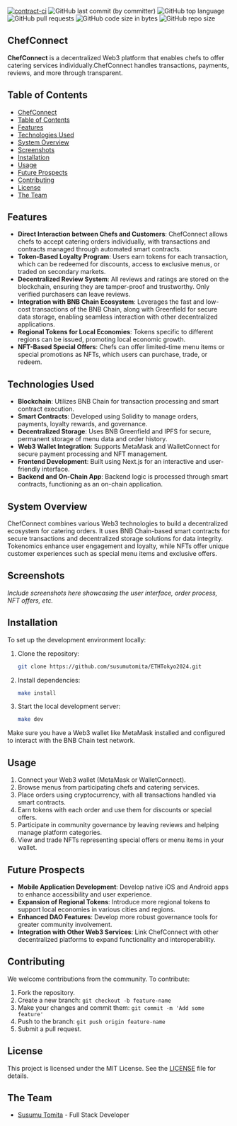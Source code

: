 [![contract-ci](https://github.com/susumutomita/2024-Superhack/actions/workflows/contract_ci.yml/badge.svg?branch=main)](https://github.com/susumutomita/ETHTokyo2024/actions/workflows/contract_ci.yml)
![GitHub last commit (by committer)](https://img.shields.io/github/last-commit/susumutomita/ETHTokyo2024)
![GitHub top language](https://img.shields.io/github/languages/top/susumutomita/ETHTokyo2024)
![GitHub pull requests](https://img.shields.io/github/issues-pr/susumutomita/ETHTokyo2024)
![GitHub code size in bytes](https://img.shields.io/github/languages/code-size/susumutomita/ETHTokyo2024)
![GitHub repo size](https://img.shields.io/github/repo-size/susumutomita/ETHTokyo2024)

## ChefConnect

**ChefConnect** is a decentralized Web3 platform that enables chefs to offer catering services individually.ChefConnect handles transactions, payments, reviews, and more through transparent.

## Table of Contents

- [ChefConnect](#chefconnect)
- [Table of Contents](#table-of-contents)
- [Features](#features)
- [Technologies Used](#technologies-used)
- [System Overview](#system-overview)
- [Screenshots](#screenshots)
- [Installation](#installation)
- [Usage](#usage)
- [Future Prospects](#future-prospects)
- [Contributing](#contributing)
- [License](#license)
- [The Team](#the-team)

## Features

- **Direct Interaction between Chefs and Customers**: ChefConnect allows chefs to accept catering orders individually, with transactions and contracts managed through automated smart contracts.
- **Token-Based Loyalty Program**: Users earn tokens for each transaction, which can be redeemed for discounts, access to exclusive menus, or traded on secondary markets.
- **Decentralized Review System**: All reviews and ratings are stored on the blockchain, ensuring they are tamper-proof and trustworthy. Only verified purchasers can leave reviews.
- **Integration with BNB Chain Ecosystem**: Leverages the fast and low-cost transactions of the BNB Chain, along with Greenfield for secure data storage, enabling seamless interaction with other decentralized applications.
- **Regional Tokens for Local Economies**: Tokens specific to different regions can be issued, promoting local economic growth.
- **NFT-Based Special Offers**: Chefs can offer limited-time menu items or special promotions as NFTs, which users can purchase, trade, or redeem.

## Technologies Used

- **Blockchain**: Utilizes BNB Chain for transaction processing and smart contract execution.
- **Smart Contracts**: Developed using Solidity to manage orders, payments, loyalty rewards, and governance.
- **Decentralized Storage**: Uses BNB Greenfield and IPFS for secure, permanent storage of menu data and order history.
- **Web3 Wallet Integration**: Supports MetaMask and WalletConnect for secure payment processing and NFT management.
- **Frontend Development**: Built using Next.js for an interactive and user-friendly interface.
- **Backend and On-Chain App**: Backend logic is processed through smart contracts, functioning as an on-chain application.

## System Overview

ChefConnect combines various Web3 technologies to build a decentralized ecosystem for catering orders. It uses BNB Chain-based smart contracts for secure transactions and decentralized storage solutions for data integrity. Tokenomics enhance user engagement and loyalty, while NFTs offer unique customer experiences such as special menu items and exclusive offers.

## Screenshots

*Include screenshots here showcasing the user interface, order process, NFT offers, etc.*

## Installation

To set up the development environment locally:

1. Clone the repository:

    ```bash
    git clone https://github.com/susumutomita/ETHTokyo2024.git
    ```

2. Install dependencies:

    ```bash
    make install
    ```

3. Start the local development server:

    ```bash
    make dev
    ```

Make sure you have a Web3 wallet like MetaMask installed and configured to interact with the BNB Chain test network.

## Usage

1. Connect your Web3 wallet (MetaMask or WalletConnect).
2. Browse menus from participating chefs and catering services.
3. Place orders using cryptocurrency, with all transactions handled via smart contracts.
4. Earn tokens with each order and use them for discounts or special offers.
5. Participate in community governance by leaving reviews and helping manage platform categories.
6. View and trade NFTs representing special offers or menu items in your wallet.

## Future Prospects

- **Mobile Application Development**: Develop native iOS and Android apps to enhance accessibility and user experience.
- **Expansion of Regional Tokens**: Introduce more regional tokens to support local economies in various cities and regions.
- **Enhanced DAO Features**: Develop more robust governance tools for greater community involvement.
- **Integration with Other Web3 Services**: Link ChefConnect with other decentralized platforms to expand functionality and interoperability.

## Contributing

We welcome contributions from the community. To contribute:

1. Fork the repository.
2. Create a new branch: `git checkout -b feature-name`
3. Make your changes and commit them: `git commit -m 'Add some feature'`
4. Push to the branch: `git push origin feature-name`
5. Submit a pull request.

## License

This project is licensed under the MIT License. See the [LICENSE](LICENSE) file for details.

## The Team

- [Susumu Tomita](https://susumutomita.netlify.app/) - Full Stack Developer
